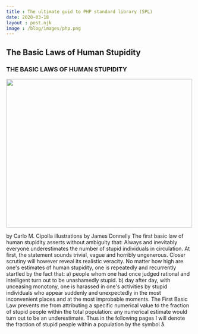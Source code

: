 ```yaml
---
title : The ultimate guid to PHP standard library (SPL)
date: 2020-03-18
layout : post.njk
image : /blog/images/php.png
---
```


## The Basic Laws of Human Stupidity 
### THE BASIC LAWS OF HUMAN STUPIDITY 
<img src="/blog/images/php.png"  class="my-4 mx-auto" width="500" height="400">

by Carlo M. Cipolla illustrations by James Donnelly The first basic law of human stupidity asserts without ambiguity that: Always and inevitably everyone underestimates the number of stupid individuals in circulation. At first, the statement sounds trivial, vague and horribly ungenerous. Closer scrutiny will however reveal its realistic veracity. No matter how high are one's estimates of human stupidity, one is repeatedly and recurrently startled by the fact that: a) people whom one had once judged rational and intelligent turn out to be unashamedly stupid. b) day after day, with unceasing monotony, one is harassed in one's activities by stupid individuals who appear suddenly and unexpectedly in the most inconvenient places and at the most improbable moments. The First Basic Law prevents me from attributing a specific numerical value to the fraction of stupid people within the total population: any numerical estimate would turn out to be an underestimate. Thus in the following pages I will denote the fraction of stupid people within a population by the symbol å. 